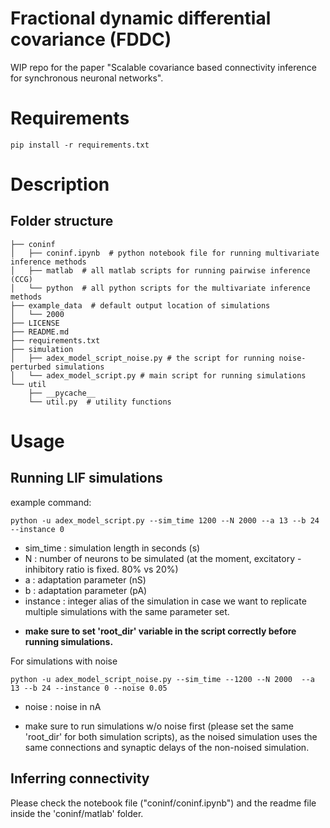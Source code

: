 # Fractional dynamic differential covariance (FDDC)
WIP repo for the paper "Scalable covariance based connectivity inference for synchronous neuronal networks".


# Requirements 

```
pip install -r requirements.txt
```


# Description
## Folder structure 
```
├── coninf 
│   ├── coninf.ipynb  # python notebook file for running multivariate inference methods
│   ├── matlab  # all matlab scripts for running pairwise inference (CCG) 
│   └── python  # all python scripts for the multivariate inference methods
├── example_data  # default output location of simulations
│   └── 2000 
├── LICENSE
├── README.md
├── requirements.txt
├── simulation
│   ├── adex_model_script_noise.py # the script for running noise-perturbed simulations
│   └── adex_model_script.py # main script for running simulations
└── util
    ├── __pycache__
    └── util.py  # utility functions 
```


# Usage

## Running LIF simulations 
example command: 

```
python -u adex_model_script.py --sim_time 1200 --N 2000 --a 13 --b 24 --instance 0  
```
* sim_time : simulation length in seconds (s)
* N : number of neurons to be simulated (at the moment, excitatory - inhibitory ratio is fixed. 80% vs 20%)
* a : adaptation parameter (nS)
* b : adaptation parameter (pA)
* instance : integer alias of the simulation in case we want to replicate multiple simulations with the same parameter set. 

- **make sure to set 'root_dir' variable in the script correctly before running simulations.**


For simulations with noise 
```
python -u adex_model_script_noise.py --sim_time --1200 --N 2000  --a 13 --b 24 --instance 0 --noise 0.05 
```
* noise : noise in nA 

- make sure to run simulations w/o noise first (please set the same 'root_dir' for both simulation scripts), as the noised simulation uses the same connections and synaptic delays of the non-noised simulation. 


## Inferring connectivity 
Please check the notebook file ("coninf/coninf.ipynb") and the readme file inside the 'coninf/matlab' folder. 